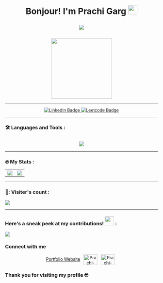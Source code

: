 <h1 align="center">
  Bonjour! I'm Prachi Garg
  <img src="https://media.giphy.com/media/hvRJCLFzcasrR4ia7z/giphy.gif" width="30px"/>
  <p align="center">
  <img src="https://readme-typing-svg.herokuapp.com?color=%2336BCF7&center=true&vCenter=true&lines=Hi+%2C+welcome+to+my+Github+page;I+am+Prachi+Garg;I+am+a+Sophomore;Web+Developer<3">
</p>
<!--   <p align="center">
  <a href="https://github.com/CodeWhiteWeb/CodeWhiteWeb"><img src="https://readme-typing-svg.herokuapp.com?color=%2336BCF7&center=true&vCenter=true&lines=Hi+%2C+welcome+to+my+Github+page;I+am+CodeWhiteWeb;I+am+a+High+school+student;Web+Dev;Game+Dev;Bot+Dev;Crypto+Lover+%3C3"></a>
</p> -->
</h1>
<div id="header" align="center">
  <img src="https://media1.giphy.com/media/NgurY1o4z080Jfoyzw/giphy.gif?cid=790b761172069011fdeb67651202bf83701eda83a2a81c19&rid=giphy.gif&ct=s" width="200" height="200"/>
</div>
<hr>
<div id="badges" align="center">
  <a href="https://www.linkedin.com/in/pg1923/">
    <img src="https://img.shields.io/badge/LinkedIn-blue?style=for-the-badge&logo=linkedin&logoColor=white" alt="LinkedIn Badge"/>
  </a>
  
  <a href="https://leetcode.com/prachigarg09/">
    <img src="https://img.shields.io/badge/Leetcode-black?style=for-the-badge&logo=leetcode&logoColor=white" alt="Leetcode Badge"/>
  </a>
  
</div>

<hr>
 <!-- 
- :telescope: I’m a Sophomore who loves contributing to frontend for building web applications.
 <!-- 
- :seedling: Exploring Backend development.
 <!-- 
- :zap: In my free time, I solve problems on Leetcode and read tech articles.
 <!-- 
- :mailbox: Mail me at: prachigarg1923@gmail.com
 -->

### :hammer_and_wrench: Languages and Tools :
  
<h2 align="center">
<img src="https://skillicons.dev/icons?i=javascript,typescript,golang,java,html,css,scss,react,next,nodejs,express,redux,git,github,mongo,mysql,firebase,vercel">
</h2>

---

### :fire: My Stats :
<table align = "center">
 <td><img src="https://github-readme-stats.vercel.app/api?username=prachigarg19&include_all_commits=true&count_private=true&show_icons=true&line_height=20&theme=radical"/></td>
<!-- <td> -->
<!-- <img src="https://github-readme-streak-stats.herokuapp.com/?user=prachigarg19&theme=radical"/> -->
<!-- </td> -->
<td>
<img src="https://github-readme-stats.vercel.app/api/top-langs?username=prachigarg19&langs_count=10&size_weight=0.5&count_weight=0.5&show_icons=true&locale=en&hide_progress=true&theme=radical" />
</td>
</table>

---

### 👀: Visiter's count :


<img src="https://profile-counter.glitch.me/{prachigarg19}/count.svg"/>

---

### Here's a sneak peek at my contributions! <img src= "https://c.tenor.com/BczFoyx41WoAAAAj/swallowed-the-mighty-ones.gif" width= "30" height= "30">  :

<img src="https://github-readme-activity-graph.vercel.app/graph?username=prachigarg19&height=300"/>

### Connect with me

<div align="center">
 <a target="_blank" href="https://hitesh22rana.netlify.app/"\>Portfolio Website</a>&nbsp;&nbsp;
 <a href="https://www.linkedin.com/in/pg1923/"><img align="center" src="https://skillicons.dev/icons?i=linkedin" alt="Prachi-Garg-LinkedIn" height="35" width="45" /></a>&nbsp;&nbsp;
 <a href="mailto:prachigarg1923@gmail.com?subject=Hello%20Prachi,%20From%20Github"><img align="center" src="https://user-images.githubusercontent.com/91747922/145641534-6a83084f-2982-449d-9b06-64f8ec368f57.png" alt="Prachi-Garg-Gmail" height="35" width="45" /></a>&nbsp;&nbsp;
 </div>



### Thank you for visiting my profile 🤓 
<!---
prachigarg19/prachigarg19 is a ✨ special ✨ repository because its `README.md` (this file) appears on your GitHub profile.
You can click the Preview link to take a look at your changes.
--->
